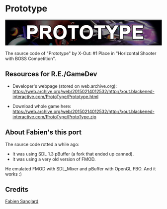 # Prototype

![](Images/prototype.png)

The source code of "Prototype" by X-Out: #1 Place in "Horizontal Shooter with BOSS Competition".


## Resources for R.E./GameDev

- Developer's webpage (stored on web.archive.org):
https://web.archive.org/web/20150214012532/http://xout.blackened-interactive.com/ProtoType/Prototype.html

- Download whole game here: https://web.archive.org/web/20150214012532/http://xout.blackened-interactive.com/ProtoType/ProtoType.zip


## About Fabien's this port

The source code rotted a while ago: 

 - It was using SDL 1.3 pBuffer (a fork that ended up canned).
 - It was using a very old version of FMOD.

He emulated FMOD with SDL_Mixer and pBuffer with OpenGL FBO. And it works :)


## Credits

[Fabien Sanglard](https://fabiensanglard.net)
